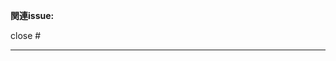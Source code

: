 <!--
    プルリクエストの作成ありがとうございます！
    ここにあなたが行った変更を簡潔に説明していきましょう。詳しすぎる必要はありません。
-->

**関連issue:**
<!--
    既に作成されているissueを解決するプルリクエストの場合は該当のIssueを紐づける必要があります。
    Issueを紐付ける場合は以下に "close: #<該当のIssue番号>" と指定してください。
    複数のIssueを紐付ける場合はそれに続いて "close: #1, close: #2" と指定してください。
-->

close #

---
